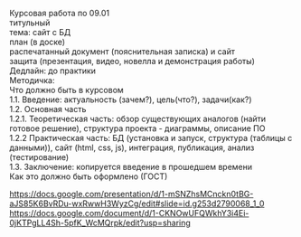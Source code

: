 Курсовая работа по 09.01 <br>
титульный <br>
тема: сайт с БД <br>
план (в доске) <br>
распечатанный документ (пояснительная записка) и сайт <br>
защита  (презентация, видео, новелла и демонстрация работы) <br>
Дедлайн: до практики <br>
Методичка: <br>
Что должно быть в курсовом <br>
1.1. Введение: актуальность (зачем?), цель(что?), задачи(как?)  <br>
1.2. Основная часть <br>
1.2.1. Теоретическая часть: обзор существующих аналогов (найти готовое решение), структура проекта - диаграммы,  описание ПО <br>
1.2.2 Практическая часть: БД (установка и запуск, структура (таблицы с данными)), сайт (html, css, js), интеграция, публикация, анализ (тестирование)  <br>
1.3. Заключение: копируется введение в прошедшем времени <br>
Как это должно быть оформлено (ГОСТ) <br>
 
https://docs.google.com/presentation/d/1-mSNZhsMCnckn0tBG-aJS85K6BvRDu-wxRwwH3WyzCg/edit#slide=id.g253d2790068_1_0 
https://docs.google.com/document/d/1-CKNOwUFQWkhY3i4Ei-0jKTPgLL4Sh-5pfK_WcMQrpk/edit?usp=sharing
